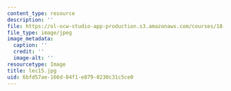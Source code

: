 ```yaml
---
content_type: resource
description: ''
file: https://ol-ocw-studio-app-production.s3.amazonaws.com/courses/18-01sc-single-variable-calculus-fall-2010/6bfd57ae166d84f1e8790230c31c5ce0_lec15.jpg
file_type: image/jpeg
image_metadata:
  caption: ''
  credit: ''
  image-alt: ''
resourcetype: Image
title: lec15.jpg
uid: 6bfd57ae-166d-84f1-e879-0230c31c5ce0
---
```

